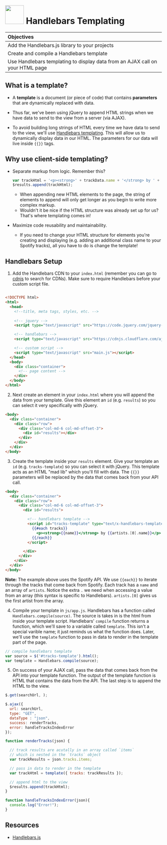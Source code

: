# <img src="https://cloud.githubusercontent.com/assets/7833470/10423298/ea833a68-7079-11e5-84f8-0a925ab96893.png" width="60"> Handlebars Templating

| Objectives |
| :--- |
| Add the Handlebars.js library to your projects |
| Create and compile a Handlebars template |
| Use Handlebars templating to display data from an AJAX call on your HTML page |

## What is a template?

* A **template** is a document (or piece of code) that contains **parameters** that are dynamically replaced with data.

* Thus far, we've been using jQuery to append HTML strings when we have data to send to the view from a server (via AJAX).

* To avoid building long strings of HTML every time we have data to send to the view, we'll use <a href="http://handlebarsjs.com" target="_blank">Handlebars templating</a>. This will allow us to dynamically display data in our HTML. The parameters for our data will live inside `{{}}` tags.

## Why use client-side templating?

* Separate markup from logic. Remember this?

  ```js
  var trackHtml = '<p><strong>' + trackData.name + '</strong> by ' + trackData.artist + '</p>';
  $results.append(trackHtml);
  ```

  * When appending new HTML elements to the page, the string of elements to append will only get longer as you begin to write more complex markup.
  * Wouldn't it be nice if the HTML structure was already set up for us? That's where templating comes in!

* Maximize code reusability and maintainability.

  * If you need to change your HTML structure for elements you're creating and displaying (e.g. adding an additional class name to your Spotify tracks), all you have to do is change the template!

## Handlebars Setup

1. Add the Handlebars CDN to your `index.html` (remember you can go to <a href="https://cdnjs.com" target="_blank">cdnjs</a> to search for CDNs). Make sure to require Handlebars before your custom script file.

  ```html
  
  <!DOCTYPE html>
  <html>
    <head>
      <!--title, meta tags, styles, etc. -->
      
      <!-- jquery -->
      <script type="text/javascript" src="https://code.jquery.com/jquery-1.11.3.min.js"></script>
  
      <!-- handlebars -->
      <script type="text/javascript" src="https://cdnjs.cloudflare.com/ajax/libs/handlebars.js/4.0.3/handlebars.min.js"></script>
  
      <!-- custom script -->
      <script type="text/javascript" src="main.js"></script>
    </head>
    <body>
      <div class="container">
        <!-- page content -->
      </div>
    </body>
  </html>
  ```

2. Next create an element in your `index.html` where you will append the data from your template. Give this element an `id` (e.g. `results`) so you can select it very specifically with jQuery.

  ```html
  <body>
    <div class="container">
      <div class="row">
        <div class="col-md-6 col-md-offset-3">
          <div id="results"></div>
        </div>
      </div>
    </div>
  </body>
  ```

3. Create the template inside your `results` element. Give your template an `id` (e.g. `tracks-template`) so you can select it with jQuery. This template acts as an HTML "mad lib" which you'll fill with data. The `{{}}` parameters will be replaced by the data that comes back from your API call.

  ```html
  <body>
    <div class="container">
      <div class="row">
        <div class="col-md-6 col-md-offset-3">
          <div id="results">

            <!-- handlebars template -->
            <script id="tracks-template" type="text/x-handlebars-template">
              {{#each tracks}}
                <p><strong>{{name}}</strong> by {{artists.[0].name}}</p>
              {{/each}}
            </script>

          </div>
        </div>
      </div>
    </div>
  </body>
  ```

  **Note:** The example above uses the Spotify API. We use `{{each}}` to iterate through the tracks that come back from Spotify. Each track has a `name` and an array of `artists`. Notice the extra `.` we need when accessing a value from an array (this syntax is specific to Handlebars). `artists.[0]` gives us the first artist from the array.

4. Compile your template in `js/app.js`. Handlebars has a function called `Handlebars.compile(source)`. The source is takes in is the html from inside your template script. Handlebars' `compile` function returns a function, which we'll save to a variable called `template`. This isn't a special varible name; it just reminds us what the function does. Later, we'll use the `template` function to  pass in data to render in the template part of the page.

  ```js
  // compile handlebars template
  var source = $('#tracks-template').html();
  var template = Handlebars.compile(source);
  ```

5. On success of your AJAX call, pass the data that comes back from the API into your template function. The output of the template function is HTML that contains the data from the API. The last step is to append the HTML to the view.

  ```js
  $.get(searchUrl, );
  
  $.ajax({
    url: searchUrl,
    type: "GET",
    dataType : "json",
    success: renderTracks,
    error: handleTracksIndexError
  });

  function renderTracks(json) {

    // track results are acutally in an array called `items`
    // which is nested in the `tracks` object
    var trackResults = json.tracks.items;

    // pass in data to render in the template
    var trackHtml = template({ tracks: trackResults });

    // append html to the view
    $results.append(trackHtml);
  }
  
  function handleTracksIndexError(json){
    console.log("Error!");
  }
  ```

<!--## Challenges-->

<!--@TODO: BAD LINKS-->

<!--* Refactor your <a href="https:// github.com/sf-wdi-24/spotify-search" target="_blank">Spotify Search app</a> to use Handlebars templating. Feel free to pull down the <a href="https ://github.com/sf-wdi-24/spotify-search/tree/solution" target="_blank">solution branch</a> if you want to start with fresh code.-->


## Resources

* <a href="http://handlebarsjs.com" target="_blank">Handlebars.js</a>
